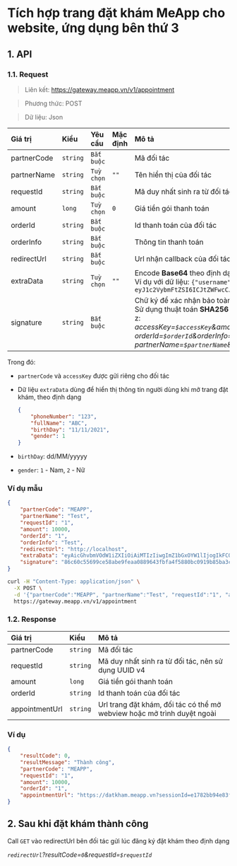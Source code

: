 # Tích hợp trang đặt khám MeApp cho website, ứng dụng bên thứ 3

## 1. API

### 1.1. Request
> Liên kết: https://gateway.meapp.vn/v1/appointment

> Phương thức: POST

> Dữ liệu: Json

| Giá trị | Kiểu | Yêu cầu | Mặc định | Mô tả |
| :--- | :--- | :--- | :--- | :--- |
partnerCode | `string` | `Bắt buộc` | | Mã đối tác
partnerName | `string` | `Tuỳ chọn` | `""` | Tên hiển thị của đối tác
requestId | `string` | `Bắt buộc` | | Mã duy nhất sinh ra từ đối tác, nên sử dụng UUID v4
amount | `long` | `Tuỳ chọn` | `0` | Giá tiền gói thanh toán
orderId | `string` | `Bắt buộc` | | Id thanh toán của đối tác
orderInfo | `string` | `Bắt buộc` | | Thông tin thanh toán
redirectUrl | `string` | `Bắt buộc` | | Url nhận callback của đối tác, dùng để nhận kết quả đặt khám thành công
extraData | `string` | `Tuỳ chọn` | `""` | Encode **Base64** theo định dạng Json: `{"key": "value"}` <br>Ví dụ với dữ liệu: `{"username": "meapp"}` thì data extraData: `eyJ1c2VybmFtZSI6ICJtZWFwcCJ9`
signature | `string` | `Bắt buộc` | | Chữ ký để xác nhận bảo toàn dữ liệu. <br>Sử dụng thuật toán **SHA256** với data phía trên theo định dạng được sort từ a-z:<br> *accessKey=`$accessKey`&amount=`$amount`&extraData=`$extraData`&<br>orderId=`$orderId`&orderInfo=`$orderInfo`&partnerCode=`$partnerCode`&<br>partnerName=`$partnerName`&redirectUrl=`$redirectUrl`&requestId=`$requestId`*

Trong đó: 
* `partnerCode` và `accessKey` được gửi riêng cho đối tác
* Dữ liệu `extraData` dùng để hiển thị thông tin người dùng khi mở trang đặt khám, theo định dạng

    ```json
    { 
        "phoneNumber": "123", 
        "fullName": "ABC", 
        "birthDay": "11/11/2021", 
        "gender": 1 
    }
    ``` 
* `birthDay`: dd/MM/yyyyy
* `gender`: `1` - Nam, `2` - Nữ

### Ví dụ mẫu
```json
{
    "partnerCode": "MEAPP",
    "partnerName": "Test",
    "requestId": "1",
    "amount": 10000,
    "orderId": "1",
    "orderInfo": "Test",
    "redirectUrl": "http://localhost",
    "extraData": "eyAicGhvbmVOdW1iZXIiOiAiMTIzIiwgImZ1bGxOYW1lIjogIkFCQyIsICJiaXJ0aERheSI6ICIyNC8xMS8yMDIxIiwgImdlbmRlciI6IDEgfQ",
    "signature": "86c60c55699ce58abe9feaa0889643fbfa4f5880bc0919b85ba3c426418f19b2"
}
```

```sh
curl -H "Content-Type: application/json" \
  -X POST \
  -d '{"partnerCode":"MEAPP", "partnerName":"Test", "requestId":"1", "amount": 10000, "orderId": "1", "orderInfo":"", "redirectUrl": "http://localhost", "extraData": "eyAicGhvbmVOdW1iZXIiOiAiMTIzIiwgImZ1bGxOYW1lIjogIkFCQyIsICJiaXJ0aERheSI6ICIyNC8xMS8yMDIxIiwgImdlbmRlciI6IDEgfQ","signature": "86c60c55699ce58abe9feaa0889643fbfa4f5880bc0919b85ba3c426418f19b2"}' \
  https://gateway.meapp.vn/v1/appointment
```

### 1.2. Response

| Giá trị | Kiểu | Mô tả |
| :--- | :--- | :--- |
partnerCode | `string` | Mã đối tác
requestId | `string` | Mã duy nhất sinh ra từ đối tác, nên sử dụng UUID v4
amount | `long` | Giá tiền gói thanh toán
orderId | `string` | Id thanh toán của đối tác
appointmentUrl | `string` | Url trang đặt khám, đối tác có thể mở webview hoặc mở trình duyệt ngoài

### Ví dụ
```json
{
    "resultCode": 0,
    "resultMessage": "Thành công",
    "partnerCode": "MEAPP",
    "requestId": "1",
    "amount": 10000,
    "orderId": "1",
    "appointmentUrl": "https://datkham.meapp.vn?sessionId=e1782bb94e83f1d5083545dd9e8b9a52b5581713eb0de8d96b0163f7e62435f7"
}
```

## 2. Sau khi đặt khám thành công

Call `GET` vào redirectUrl bên đối tác gửi lúc đăng ký đặt khám theo định dạng

*`redirectUrl`?resultCode=`0`&requestId=`$requestId`*

